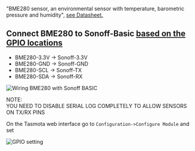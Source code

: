 "BME280 sensor, an environmental sensor with temperature, barometric pressure and humidity", [see Datasheet.](https://ae-bst.resource.bosch.com/media/_tech/media/datasheets/BST-BME280_DS002.pdf)

## Connect BME280 to Sonoff-Basic [based on the GPIO locations](devices/Sonoff-Basic#gpio-locations)

* BME280-3.3V -> Sonoff-3.3V
* BME280-GND -> Sonoff-GND
* BME280-SCL -> Sonoff-TX
* BME280-SDA -> Sonoff-RX

![Wiring BME280 with Sonoff BASIC](https://user-images.githubusercontent.com/34340210/66658472-8dd93e00-ec0f-11e9-923b-4183cde09cda.jpg)

NOTE:   
YOU NEED TO DISABLE SERIAL LOG COMPLETELY TO ALLOW SENSORS ON TX/RX PINS


On the Tasmota web interface go to `Configuration->Configure Module` and set

![GPIO setting](https://raw.githubusercontent.com/wasi54/MySonoff/master/BME280-Tasmota-GPIO-Setting.png)
